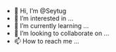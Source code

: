 - 👋 Hi, I’m @Seytug
- 👀 I’m interested in ...
- 🌱 I’m currently learning ...
- 💞️ I’m looking to collaborate on ...
- 📫 How to reach me ...

<!---
Seytug/Seytug is a ✨ special ✨ repository because its `README.md` (this file) appears on your GitHub profile.
You can click the Preview link to take a look at your changes.
--->
